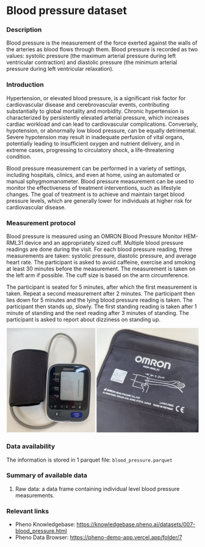 # Blood pressure dataset 

### Description

Blood pressure is the measurement of the force exerted against the walls of the arteries as blood flows through them. Blood pressure is recorded as two values: systolic pressure (the maximum arterial pressure during left ventricular contraction) and diastolic pressure (the minimum arterial pressure during left ventricular relaxation).

### Introduction

Hypertension, or elevated blood pressure, is a significant risk factor for cardiovascular disease and cerebrovascular events, contributing substantially to global mortality and morbidity. Chronic hypertension is characterized by persistently elevated arterial pressure, which increases cardiac workload and can lead to cardiovascular complications. Conversely, hypotension, or abnormally low blood pressure, can be equally detrimental. Severe hypotension may result in inadequate perfusion of vital organs, potentially leading to insufficient oxygen and nutrient delivery, and in extreme cases, progressing to circulatory shock, a life-threatening condition.

Blood pressure measurement can be performed in a variety of settings, including hospitals, clinics, and even at home, using an automated or manual sphygmomanometer. Blood pressure measurement can be used to monitor the effectiveness of treatment interventions, such as lifestyle changes. The goal of treatment is to achieve and maintain target blood pressure levels, which are generally lower for individuals at higher risk for cardiovascular disease. 

### Measurement protocol 
<!-- long measurment protocol for the data browser -->
Blood pressure is measured using an OMRON Blood Pressure Monitor HEM-RML31 device and an appropriately sized cuff. Multiple blood pressure readings are done during the visit. For each blood pressure reading, three measurements are taken: systolic pressure, diastolic pressure, and average heart rate. The participant is asked to avoid caffeine, exercise and smoking at least 30 minutes before the measurement. The measurement is taken on the left arm if possible. The cuff size is based on the arm circumference. 

The participant is seated for 5 minutes, after which the first measurement is taken. Repeat a second measurement after 2 minutes. The participant then lies down for 5 minutes and the lying blood pressure reading is taken. The participant then stands up, slowly. The first standing reading is taken after 1 minute of standing and the next reading after 3 minutes of standing. The participant is asked to report about dizziness on standing up.

![image alt](blood_pressure_info.png)

### Data availability 
<!-- for the example notebooks -->
The information is stored in 1 parquet file: `blood_pressure.parquet`

### Summary of available data 
<!-- for the data browser -->
1. Raw data: a data frame containing individual level blood pressure measurements.

### Relevant links

* Pheno Knowledgebase: https://knowledgebase.pheno.ai/datasets/007-blood_pressure.html
* Pheno Data Browser: https://pheno-demo-app.vercel.app/folder/7
